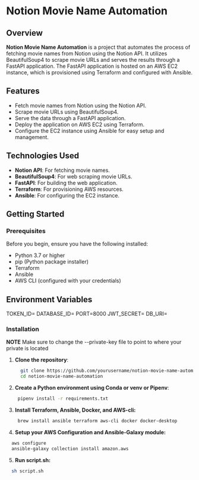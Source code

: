 # Notion Movie Name Automation

## Overview

**Notion Movie Name Automation** is a project that automates the process of fetching movie names from Notion using the Notion API. It utilizes BeautifulSoup4 to scrape movie URLs and serves the results through a FastAPI application. The FastAPI application is hosted on an AWS EC2 instance, which is provisioned using Terraform and configured with Ansible.

## Features

- Fetch movie names from Notion using the Notion API.
- Scrape movie URLs using BeautifulSoup4.
- Serve the data through a FastAPI application.
- Deploy the application on AWS EC2 using Terraform.
- Configure the EC2 instance using Ansible for easy setup and management.

## Technologies Used

- **Notion API**: For fetching movie names.
- **BeautifulSoup4**: For web scraping movie URLs.
- **FastAPI**: For building the web application.
- **Terraform**: For provisioning AWS resources.
- **Ansible**: For configuring the EC2 instance.

## Getting Started

### Prerequisites

Before you begin, ensure you have the following installed:

- Python 3.7 or higher
- pip (Python package installer)
- Terraform
- Ansible
- AWS CLI (configured with your credentials)

## Environment Variables

TOKEN_ID=
DATABASE_ID=
PORT=8000
JWT_SECRET=
DB_URI=

### Installation

**NOTE**
Make sure to change the --private-key file to point to where your private is located

1. **Clone the repository**:

   ```bash
     git clone https://github.com/yourusername/notion-movie-name-automation.git
     cd notion-movie-name-automation
   ```

2. **Create a Python environment using Conda or venv or Pipenv**:
   ```bash
    pipenv install -r requirements.txt
   ```
3. **Install Terraform, Ansible, Docker, and AWS-cli:**
   ```bash
    brew install ansible terraform aws-cli docker docker-desktop
   ```
4. **Setup your AWS Configuration and Ansible-Galaxy module:**

```bash
  aws configure
  ansible-galaxy collection install amazon.aws
```

5. **Run script.sh:**

```bash
  sh script.sh
```
